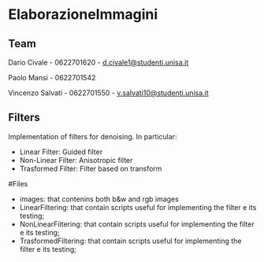 # ElaborazioneImmagini

## Team 

Dario Civale - 0622701620 - d.civale1@studenti.unisa.it

Paolo Mansi - 0622701542

Vincenzo Salvati - 0622701550 - v.salvati10@studenti.unisa.it

## Filters

Implementation of filters for denoising. In particular:
- Linear Filter: Guided filter
- Non-Linear Filter: Anisotropic filter
- Trasformed Filter: Filter based on transform

#Files

- images: that contenins both b&w and rgb images
- LinearFiltering: that contain scripts useful for implementing the filter e its testing;
- NonLinearFiltering: that contain scripts useful for implementing the filter e its testing;
- TrasformedFiltering: that contain scripts useful for implementing the filter e its testing;

